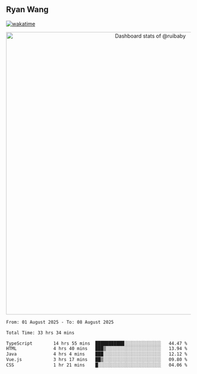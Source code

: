 ## Ryan Wang

[![wakatime](https://wakatime.com/badge/user/6f4ce45f-b03c-4eb3-b701-4b95e0885d94.svg)](https://wakatime.com/@6f4ce45f-b03c-4eb3-b701-4b95e0885d94)

<!-- Copy-paste in your Readme.md file -->

<a href="https://next.ossinsight.io/widgets/official/compose-user-dashboard-stats?user_id=21301288" target="_blank" style="display: block" align="center">
  <picture>
    <source media="(prefers-color-scheme: dark)" srcset="https://next.ossinsight.io/widgets/official/compose-user-dashboard-stats/thumbnail.png?user_id=21301288&image_size=auto&color_scheme=dark" width="771" height="auto">
    <img alt="Dashboard stats of @ruibaby" src="https://next.ossinsight.io/widgets/official/compose-user-dashboard-stats/thumbnail.png?user_id=21301288&image_size=auto&color_scheme=light" width="771" height="auto">
  </picture>
</a>

<!-- Made with [OSS Insight](https://ossinsight.io/) -->


<!--START_SECTION:waka-->

```txt
From: 01 August 2025 - To: 08 August 2025

Total Time: 33 hrs 34 mins

TypeScript        14 hrs 55 mins  ███████████░░░░░░░░░░░░░░   44.47 %
HTML              4 hrs 40 mins   ███▒░░░░░░░░░░░░░░░░░░░░░   13.94 %
Java              4 hrs 4 mins    ███░░░░░░░░░░░░░░░░░░░░░░   12.12 %
Vue.js            3 hrs 17 mins   ██▒░░░░░░░░░░░░░░░░░░░░░░   09.80 %
CSS               1 hr 21 mins    █░░░░░░░░░░░░░░░░░░░░░░░░   04.06 %
```

<!--END_SECTION:waka-->
